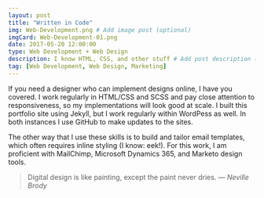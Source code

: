 ```yaml
---
layout: post
title: "Written in Code"
img: Web-Development.png # Add image post (optional)
imgCard: Web-Development-01.png
date: 2017-05-20 12:00:00 
type: Web Development + Web Design
description: I know HTML, CSS, and other stuff # Add post description (optional)
tag: [Web Development, Web Design, Marketing]
---
```

If you need a designer who can implement designs online, I have you covered. I work regularly in HTML/CSS and SCSS and pay close attention to responsiveness, so my implementations will look good at scale.  I built this portfolio site using Jekyll, but I work regularly within WordPess as well.  In both instances I use GitHub to make updates to the sites.  

The other way that I use these skills is to build and tailor email templates, which often requires inline styling (I know: eek!).  For this work, I am proficient with MailChimp, Microsoft Dynamics 365, and Marketo design tools.

> Digital design is like painting, except the paint never dries. <cite>― Neville Brody</cite>